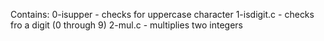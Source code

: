 Contains:
0-isupper - checks for uppercase character
1-isdigit.c - checks fro a digit (0 through 9)
2-mul.c - multiplies two integers
